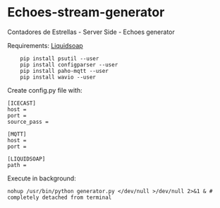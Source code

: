 # Echoes-stream-generator
Contadores de Estrellas - Server Side - Echoes generator


Requirements:
    [Liquidsoap](https://www.liquidsoap.info/)

```
    pip install psutil --user
    pip install configparser --user
    pip install paho-mqtt --user
    pip install wavio --user
```

Create config.py file with:
```
[ICECAST]
host =
port =
source_pass =

[MQTT]
host =
port =

[LIQUIDSOAP]
path =
```

Execute in background:

`nohup /usr/bin/python generator.py </dev/null >/dev/null 2>&1 & # completely detached from terminal`
